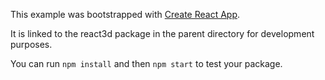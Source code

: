 This example was bootstrapped with [Create React App](https://github.com/facebook/create-react-app).

It is linked to the react3d package in the parent directory for development purposes.

You can run `npm install` and then `npm start` to test your package.

